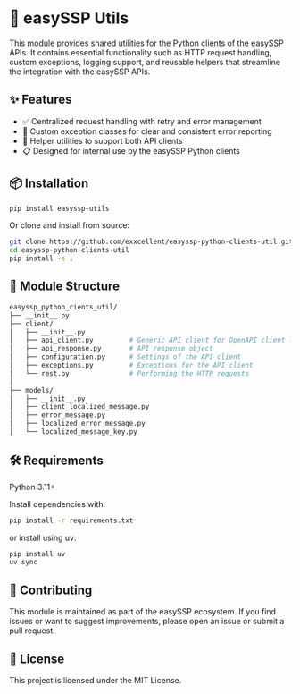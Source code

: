 # 🔧 easySSP Utils

This module provides shared utilities for the Python clients of the easySSP APIs. It contains essential functionality such as HTTP request handling, custom exceptions, logging support, and reusable helpers that streamline the integration with the easySSP APIs.

## ✨ Features
- ✅ Centralized request handling with retry and error management
- 🚨 Custom exception classes for clear and consistent error reporting
- 🧰 Helper utilities to support both API clients
- 📋 Designed for internal use by the easySSP Python clients

## 📦 Installation
```bash
pip install easyssp-utils
```

Or clone and install from source:

```bash
git clone https://github.com/exxcellent/easyssp-python-clients-util.git
cd easyssp-python-clients-util
pip install -e .
```

## 📁 Module Structure
```bash
easyssp_python_cients_util/
├── __init__.py
├── client/
│   ├── __init__.py
│   ├── api_client.py         # Generic API client for OpenAPI client library builds
│   ├── api_response.py       # API response object
│   ├── configuration.py      # Settings of the API client
│   ├── exceptions.py         # Exceptions for the API client
│   └── rest.py               # Performing the HTTP requests
│
├── models/
│   ├── __init__.py
│   ├── client_localized_message.py       
│   ├── error_message.py        
│   ├── localized_error_message.py        
│   └── localized_message_key.py          
```

## 🛠️ Requirements
Python 3.11+

Install dependencies with:
```bash
pip install -r requirements.txt
```
or install using uv:
```bash
pip install uv
uv sync
```

## 🤝 Contributing
This module is maintained as part of the easySSP ecosystem. If you find issues or want to suggest improvements, please open an issue or submit a pull request.

## 📄 License
This project is licensed under the MIT License.